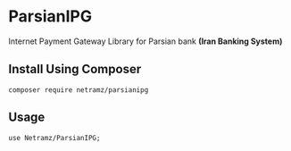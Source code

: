 # ParsianIPG
Internet Payment Gateway Library for Parsian bank **(Iran Banking System)**

Install Using Composer
------------

    composer require netramz/parsianipg
    
Usage
-----

    use Netramz/ParsianIPG;
